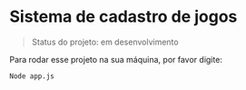 # Sistema de cadastro de jogos

>Status do projeto: em desenvolvimento

Para rodar esse projeto na sua máquina, por favor digite:

```
Node app.js
```
